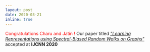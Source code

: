 ```yaml
---
layout: post
date: 2020-03-21
inline: true
---
```


<style>
    /* .draw_bottomline{
        border-bottom: 1px solid #ccc;
    }
     */
</style>

<div class="draw_bottomline">
<span style="color:red">Congratulations Charu and Jatin !</span> Our paper titled 
<a href="https://arxiv.org/pdf/2005.09752.pdf" target="blank"><i>"Learning Representations using Spectral-Biased Random Walks on Graphs"</i></a> accepted at <b>IJCNN 2020</b>

</div>